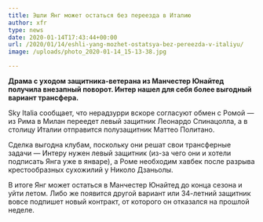 ```yaml
---
title: Эшли Янг может остаться без переезда в Италию
author: xfr
type: news
date: 2020-01-14T17:43:44+00:00
url: /2020/01/14/eshli-yang-mozhet-ostatsya-bez-pereezda-v-italiyu/
image: /uploads/photo_2020-01-14_15-13-38.jpg

---
```

**Драма с уходом защитника-ветерана из Манчестер Юнайтед получила внезапный поворот. Интер нашел для себя более выгодный вариант трансфера.**

Sky Italia сообщает, что нерадзурри вскоре согласуют обмен с Ромой &#8212; из Рима в Милан переедет левый защитник Леонардо Спинацолла, а в столицу Италии отправится полузащитник Маттео Политано.

Сделка выгодна клубам, поскольку они решат свои трансферные задачи &#8212; Интеру нужен левый защитник (из-за чего они и хотели подписать Янга уже в январе), а Роме необходим хавбек после разрыва крестообразных сухожилий у Николо Дзаньолы.

В итоге Янг может остаться в Манчестер Юнайтед до конца сезона и уйти летом. Либо же появится другой вариант или 34-летний защитник вовсе подпишет новый контракт, от которого он отказался на прошлой неделе.